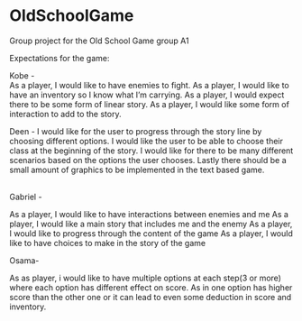 # OldSchoolGame
Group project for the Old School Game group A1

Expectations for the game:

Kobe -  
As a player, I would like to have enemies to fight.
As a player, I would like to have an inventory so I know what I’m carrying. 
As a player, I would expect there to be some form of linear story.
As a player, I would like some form of interaction to add to the story. 


Deen -
I would like for the user to progress through the story line by choosing different options.
I would like the user to be able to choose their class at the beginning of the story.
I would like for there to be many different scenarios based on the options the user chooses.
Lastly there should be a small amount of graphics to be implemented in the text based game.
       
        
Gabriel - 

As a player, I would like to have interactions between enemies and me
As a player, I would like a main story that includes me and the enemy
As a player, I would like to progress through the content of the game
As a player, I would like to have choices to make in the story of the game


Osama-

As as player, i would like to have multiple options at each step(3 or more) where each option has different effect on score.
As in one option has higher score than the other one or it can lead to even some deduction in score and inventory. 
